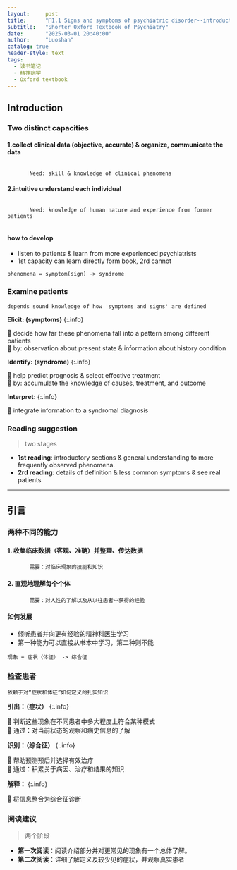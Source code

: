 ```yaml
---
layout:     post
title:      "📖1.1 Signs and symptoms of psychiatric disorder--introduction"
subtitle:   "Shorter Oxford Textbook of Psychiatry"
date:       "2025-03-01 20:40:00"
author:     "Luoshan"
catalog: true
header-style: text
tags:
  - 读书笔记
  - 精神病学
  - Oxford textbook
---
```


## Introduction


### Two distinct capacities

#### 1.collect clinical data (objective, accurate) & organize, communicate the data
```

       Need: skill & knowledge of clinical phenomena

```
#### 2.intuitive understand each individual
```
  
       Need: knowledge of human nature and experience from former patients
  
```

#### how to develop
- listen to patients & learn from more experienced psychiatrists
- 1st capacity can learn directly form book, 2rd cannot

`phenomena = symptom(sign) -> syndrome`
### Examine patients
`depends sound knowledge of how 'symptoms and signs' are defined`

**Elicit: (symptoms)**
{:.info}

🐶 decide how far these phenomena fall into a pattern among different patients  
🐶 by: observation about present state & information about history condition

**Identify: (syndrome)**
{:.info}

🐶 help predict prognosis & select effective treatment  
🐶 by: accumulate the knowledge of causes, treatment, and outcome

**Interpret:**
{:.info}

🐶 integrate information to a syndromal diagnosis


### Reading suggestion
> two stages

- **1st reading**: introductory sections & general understanding to more frequently observed phenomena.
- **2rd reading**: details of definition & less common symptoms & see real patients

--------------------------
## 引言

### 两种不同的能力

#### 1. 收集临床数据（客观、准确）并整理、传达数据
```
       需要：对临床现象的技能和知识
```
#### 2. 直观地理解每个个体
```
       需要：对人性的了解以及从以往患者中获得的经验
```

#### 如何发展
- 倾听患者并向更有经验的精神科医生学习
- 第一种能力可以直接从书本中学习，第二种则不能

`现象 = 症状（体征） -> 综合征`
### 检查患者
`依赖于对“症状和体征”如何定义的扎实知识`

**引出：（症状）**
{:.info}

🐶 判断这些现象在不同患者中多大程度上符合某种模式  
🐶 通过：对当前状态的观察和病史信息的了解

**识别：（综合征）**
{:.info}

🐶 帮助预测预后并选择有效治疗  
🐶 通过：积累关于病因、治疗和结果的知识

**解释：**
{:.info}

🐶 将信息整合为综合征诊断

### 阅读建议
> 两个阶段

- **第一次阅读**：阅读介绍部分并对更常见的现象有一个总体了解。
- **第二次阅读**：详细了解定义及较少见的症状，并观察真实患者

